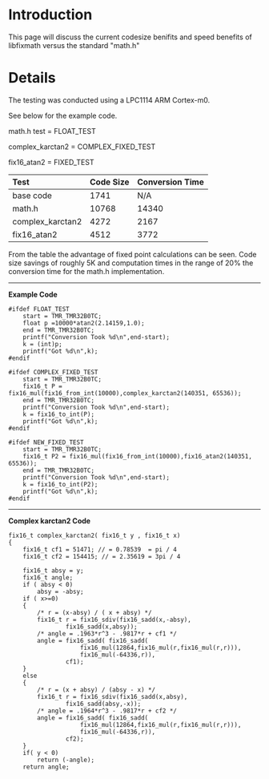 # Introduction #

This page will discuss the current codesize benifits and speed benefits of libfixmath versus the standard "math.h"

# Details #

The testing was conducted using a LPC1114 ARM Cortex-m0.

See below for the example code.

math.h test = FLOAT\_TEST

complex\_karctan2 = COMPLEX\_FIXED\_TEST

fix16\_atan2 = FIXED\_TEST

|Test | Code Size| Conversion Time|
|:----|:---------|:---------------|
|base code|1741      | N/A            |
|math.h|10768     |14340           |
|complex\_karctan2|4272      |2167            |
|fix16\_atan2|4512      |3772            |

From the table the advantage of fixed point calculations can be seen.  Code size savings of roughly 5K and computation times in the range of 20% the conversion time for the math.h implementation.



---

**Example Code**
```
#ifdef FLOAT_TEST
    start = TMR_TMR32B0TC;
    float p =10000*atan2(2.14159,1.0);
    end = TMR_TMR32B0TC;
    printf("Conversion Took %d\n",end-start);    
    k = (int)p;
    printf("Got %d\n",k);
#endif

#ifdef COMPLEX_FIXED_TEST
    start = TMR_TMR32B0TC;
    fix16_t P = fix16_mul(fix16_from_int(10000),complex_karctan2(140351, 65536));    
    end = TMR_TMR32B0TC;
    printf("Conversion Took %d\n",end-start);    
    k = fix16_to_int(P);
    printf("Got %d\n",k);
#endif

#ifdef NEW_FIXED_TEST
    start = TMR_TMR32B0TC;
    fix16_t P2 = fix16_mul(fix16_from_int(10000),fix16_atan2(140351, 65536));
    end = TMR_TMR32B0TC;
    printf("Conversion Took %d\n",end-start);    
    k = fix16_to_int(P2);
    printf("Got %d\n",k);
#endif
```

---

**Complex karctan2 Code**
```
fix16_t complex_karctan2( fix16_t y , fix16_t x)
{
    fix16_t cf1 = 51471; // = 0.78539  = pi / 4
    fix16_t cf2 = 154415; // = 2.35619 = 3pi / 4

    fix16_t absy = y;
    fix16_t angle;
    if ( absy < 0)
        absy = -absy;
    if ( x>=0)
    {
        /* r = (x-absy) / ( x + absy) */
        fix16_t r = fix16_sdiv(fix16_sadd(x,-absy),
                fix16_sadd(x,absy));
        /* angle = .1963*r^3 - .9817*r + cf1 */
        angle = fix16_sadd( fix16_sadd(
                    fix16_mul(12864,fix16_mul(r,fix16_mul(r,r))),
                    fix16_mul(-64336,r)),
                cf1);
    }
    else
    {
        /* r = (x + absy) / (absy - x) */
        fix16_t r = fix16_sdiv(fix16_sadd(x,absy),
                fix16_sadd(absy,-x));
        /* angle = .1964*r^3 - .9817*r + cf2 */
        angle = fix16_sadd( fix16_sadd(
                    fix16_mul(12864,fix16_mul(r,fix16_mul(r,r))),
                    fix16_mul(-64336,r)),
                cf2);
    }
    if( y < 0)
        return (-angle);
    return angle;
```